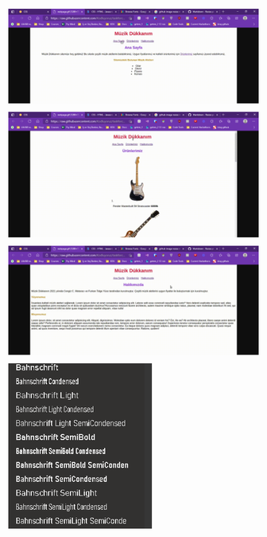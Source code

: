 ![](2021-04-10-23-44-12.png)


![](2021-04-10-23-44-36.png)


![](2021-04-10-23-44-55.png)

![](2021-04-11-05-17-49.png)